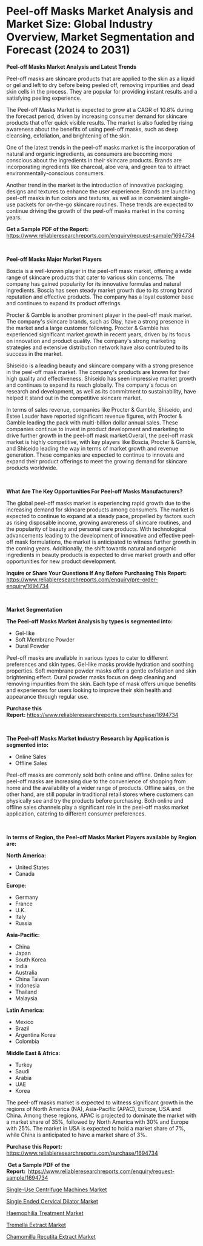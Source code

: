 <p><h1>Peel-off Masks Market Analysis and Market Size: Global Industry Overview, Market Segmentation and Forecast (2024 to 2031)</h1></p><p><strong>Peel-off Masks Market Analysis and Latest Trends</strong></p>
<p><p>Peel-off masks are skincare products that are applied to the skin as a liquid or gel and left to dry before being peeled off, removing impurities and dead skin cells in the process. They are popular for providing instant results and a satisfying peeling experience.</p><p>The Peel-off Masks Market is expected to grow at a CAGR of 10.8% during the forecast period, driven by increasing consumer demand for skincare products that offer quick visible results. The market is also fueled by rising awareness about the benefits of using peel-off masks, such as deep cleansing, exfoliation, and brightening of the skin.</p><p>One of the latest trends in the peel-off masks market is the incorporation of natural and organic ingredients, as consumers are becoming more conscious about the ingredients in their skincare products. Brands are incorporating ingredients like charcoal, aloe vera, and green tea to attract environmentally-conscious consumers.</p><p>Another trend in the market is the introduction of innovative packaging designs and textures to enhance the user experience. Brands are launching peel-off masks in fun colors and textures, as well as in convenient single-use packets for on-the-go skincare routines. These trends are expected to continue driving the growth of the peel-off masks market in the coming years.</p></p>
<p><strong>Get a Sample PDF of the Report:&nbsp;</strong> <a href="https://www.reliableresearchreports.com/enquiry/request-sample/1694734">https://www.reliableresearchreports.com/enquiry/request-sample/1694734</a></p>
<p>&nbsp;</p>
<p><strong>Peel-off Masks Major Market Players</strong></p>
<p><p>Boscia is a well-known player in the peel-off mask market, offering a wide range of skincare products that cater to various skin concerns. The company has gained popularity for its innovative formulas and natural ingredients. Boscia has seen steady market growth due to its strong brand reputation and effective products. The company has a loyal customer base and continues to expand its product offerings.</p><p>Procter & Gamble is another prominent player in the peel-off mask market. The company's skincare brands, such as Olay, have a strong presence in the market and a large customer following. Procter & Gamble has experienced significant market growth in recent years, driven by its focus on innovation and product quality. The company's strong marketing strategies and extensive distribution network have also contributed to its success in the market.</p><p>Shiseido is a leading beauty and skincare company with a strong presence in the peel-off mask market. The company's products are known for their high quality and effectiveness. Shiseido has seen impressive market growth and continues to expand its reach globally. The company's focus on research and development, as well as its commitment to sustainability, have helped it stand out in the competitive skincare market.</p><p>In terms of sales revenue, companies like Procter & Gamble, Shiseido, and Estee Lauder have reported significant revenue figures, with Procter & Gamble leading the pack with multi-billion dollar annual sales. These companies continue to invest in product development and marketing to drive further growth in the peel-off mask market.Overall, the peel-off mask market is highly competitive, with key players like Boscia, Procter & Gamble, and Shiseido leading the way in terms of market growth and revenue generation. These companies are expected to continue to innovate and expand their product offerings to meet the growing demand for skincare products worldwide.</p></p>
<p>&nbsp;</p>
<p><strong>What Are The Key Opportunities For Peel-off Masks Manufacturers?</strong></p>
<p><p>The global peel-off masks market is experiencing rapid growth due to the increasing demand for skincare products among consumers. The market is expected to continue to expand at a steady pace, propelled by factors such as rising disposable income, growing awareness of skincare routines, and the popularity of beauty and personal care products. With technological advancements leading to the development of innovative and effective peel-off mask formulations, the market is anticipated to witness further growth in the coming years. Additionally, the shift towards natural and organic ingredients in beauty products is expected to drive market growth and offer opportunities for new product development.</p></p>
<p><strong>Inquire or Share Your Questions If Any Before Purchasing This Report:</strong> <a href="https://www.reliableresearchreports.com/enquiry/pre-order-enquiry/1694734">https://www.reliableresearchreports.com/enquiry/pre-order-enquiry/1694734</a></p>
<p>&nbsp;</p>
<p><strong>Market Segmentation</strong></p>
<p><strong>The Peel-off Masks Market Analysis by types is segmented into:</strong></p>
<p><ul><li>Gel-like</li><li>Soft Membrane Powder</li><li>Dural Powder</li></ul></p>
<p><p>Peel-off masks are available in various types to cater to different preferences and skin types. Gel-like masks provide hydration and soothing properties. Soft membrane powder masks offer a gentle exfoliation and skin brightening effect. Dural powder masks focus on deep cleaning and removing impurities from the skin. Each type of mask offers unique benefits and experiences for users looking to improve their skin health and appearance through regular use.</p></p>
<p><strong>Purchase this Report:&nbsp;</strong><a href="https://www.reliableresearchreports.com/purchase/1694734">https://www.reliableresearchreports.com/purchase/1694734</a></p>
<p>&nbsp;</p>
<p><strong>The Peel-off Masks Market Industry Research by Application is segmented into:</strong></p>
<p><ul><li>Online Sales</li><li>Offline Sales</li></ul></p>
<p><p>Peel-off masks are commonly sold both online and offline. Online sales for peel-off masks are increasing due to the convenience of shopping from home and the availability of a wider range of products. Offline sales, on the other hand, are still popular in traditional retail stores where customers can physically see and try the products before purchasing. Both online and offline sales channels play a significant role in the peel-off masks market application, catering to different consumer preferences.</p></p>
<p>&nbsp;</p>
<p><strong>In terms of Region, the Peel-off Masks Market Players available by Region are:</strong></p>
<p>
    <p> <strong> North America: </strong>
        <ul>
            <li>United States</li>
            <li>Canada</li>
        </ul>
        </p> 
    <p> <strong> Europe: </strong>
        <ul>
            <li>Germany</li>
            <li>France</li>
            <li>U.K.</li>
            <li>Italy</li>
            <li>Russia</li>
        </ul>
        </p> 
    <p> <strong> Asia-Pacific: </strong>
        <ul>
            <li>China</li>
            <li>Japan</li>
            <li>South Korea</li>
            <li>India</li>
            <li>Australia</li>
            <li>China Taiwan</li>
            <li>Indonesia</li>
            <li>Thailand</li>
            <li>Malaysia</li>
        </ul>
        </p> 
    <p> <strong> Latin America: </strong>
        <ul>
            <li>Mexico</li>
            <li>Brazil</li>
            <li>Argentina Korea</li>
            <li>Colombia</li>
        </ul>
        </p> 
    <p> <strong> Middle East & Africa: </strong>
        <ul>
            <li>Turkey</li>
            <li>Saudi</li>
            <li>Arabia</li>
            <li>UAE</li>
            <li>Korea</li>
        </ul>
    </p>
    </p>
<p><p>The peel-off masks market is expected to witness significant growth in the regions of North America (NA), Asia-Pacific (APAC), Europe, USA and China. Among these regions, APAC is projected to dominate the market with a market share of 35%, followed by North America with 30% and Europe with 25%. The market in USA is expected to hold a market share of 7%, while China is anticipated to have a market share of 3%.</p></p>
<p><strong>Purchase this Report: </strong><a href="https://www.reliableresearchreports.com/purchase/1694734">https://www.reliableresearchreports.com/purchase/1694734</a></p>
<p>&nbsp;<strong>Get a Sample PDF of the Report:&nbsp;&nbsp;</strong><a href="https://www.reliableresearchreports.com/enquiry/request-sample/1694734">https://www.reliableresearchreports.com/enquiry/request-sample/1694734</a></p>
<p><strong></strong></p>
<p><p><a href="https://issuu.com/reportprime-2/docs/single-use-centrifuge-machines-market-size-2030.pp">Single-Use Centrifuge Machines Market</a></p><p><a href="https://issuu.com/reportprime-2/docs/single-ended-cervical-dilator-market-size-2030.ppt">Single Ended Cervical Dilator Market</a></p><p><a href="https://medium.com/@juliepayne1928/haemophilia-treatment-market-analysis-and-sze-forecasted-for-period-from-2024-to-2031-06f32c531faf">Haemophilia Treatment Market</a></p><p><a href="https://medium.com/@patriciahanson2013/tremella-extract-market-size-market-outlook-and-market-forecast-2024-to-2031-14e755f617df">Tremella Extract Market</a></p><p><a href="https://medium.com/@merrittrice2023/chamomilla-recutita-extract-nbsp-market-focuses-on-market-share-size-and-projected-forecast-till-422df5b09f34">Chamomilla Recutita Extract Market</a></p></p>